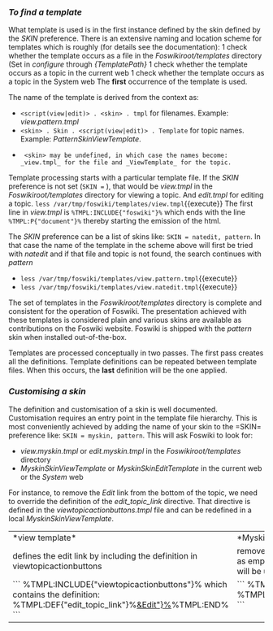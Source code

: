 ### _To find a template_ 
What template is used is in the first instance defined by the skin defined by the _SKIN_ preference.
There is an extensive naming and location scheme for templates which is roughly (for details see the documentation): 
1   check whether the template occurs as a file in the _Foswikiroot/templates_ directory (Set in _configure_ through _{TemplatePath}_ 
1   check whether the template occurs as a topic in the current web 
1   check whether the template occurs as a topic in the System web 
The __first__ occurrence of the template is used. 

The name of the template is derived from the context as: 
*   `<script(view|edit)> . <skin> . tmpl` for filenames. Example: _view.pattern.tmpl_ 
*   `<skin> . Skin . <script(view|edit)> . Template` for topic names. Example: _PatternSkinViewTemplate_. 
*      <skin> may be undefined, in which case the names become: _view.tmpl_ for the file and _ViewTemplate_ for the topic. 

Template processing starts with a particular template file.
If the _SKIN_ preference is not set (`SKIN =` ), that would be _view.tmpl_ in the _Foswikiroot/templates_ directory for viewing a topic.
And _edit.tmpl_ for editing a topic.
`less /var/tmp/foswiki/templates/view.tmpl`{{execute}}
The first line in _view.tmpl_ is  `%TMPL:INCLUDE{"foswiki"}%` which ends with the line `%TMPL:P{"document"}%`
thereby starting the emission of the html.

The _SKIN_ preference can be a list of skins like: `SKIN = natedit, pattern`.
In that case the name of the template in the scheme above will first be tried with _natedit_ and if that file and topic is not found,
the search continues with _pattern_
*   `less /var/tmp/foswiki/templates/view.pattern.tmpl`{{execute}}
*   `less /var/tmp/foswiki/templates/view.natedit.tmpl`{{execute}}

The set of templates in the _Foswikiroot/templates_ directory is complete and consistent for the operation of Foswiki.
The presentation achieved with these templates is considered plain and various skins are available as contributions on the Foswiki website.
Foswiki is shipped with the _pattern_ skin when installed out-of-the-box.

Templates are processed conceptually in two passes.  The first pass creates all the definitions.
Template definitions can be repeated between template files. When this occurs, the __last__ definition will be the one applied.

### _Customising a skin_
The definition and customisation of a skin is well documented. Customisation requires an entry point in the template file hierarchy. This is most conveniently achieved by adding the name of your skin to the =SKIN= preference like: <code>SKIN = myskin, pattern</code>. This will ask Foswiki to look for:
*   _view.myskin.tmpl_ or _edit.myskin.tmpl_ in the _Foswikiroot/templates_ directory
*   _MyskinSkinViewTemplate_ or _MyskinSkinEditTemplate_ in the current web or the _System_ web

For instance, to remove the _Edit_ link from the bottom of the topic, we need to override the definition of the _edit_topic_link_ directive.
That directive is defined in the _viewtopicactionbuttons.tmpl_ file and can be redefined in a local _MyskinSkinViewTemplate_.
<table>
<col width="50%"><col width="50%">
<tr><td> *view template* </td><td> *MyskinSkinViewTemplate* </td></tr>
<tr><td> defines the edit link by including the definition in viewtopicactionbuttons </td><td>removes the edit link by defining the definition as empty. Since this is the *last* definition, it will be used in the expansion of the directive.</td></tr>
<tr valign="top"><td>
```
%TMPL:INCLUDE{"viewtopicactionbuttons"}%
</verbatim>which contains the definition:<verbatim>
%TMPL:DEF{"edit_topic_link"}%<span class="foswikiRequiresChangePermission"><a href='%SCRIPTURL{"edit"}%/%BASEWEB%/%BASETOPIC%?t=%GMTIME{"$epoch"}%%TMPL:P{"url_param_editaction"}%%IF{"context TinyMCEPluginEnabled" then="" else=";nowysiwyg=1"}%' rel='nofollow' %MAKETEXT{"title='Edit this topic text' accesskey='e'>&Edit"}%</a></span>%TMPL:END%
```

</td><td>
```
%TMPL:INCLUDE{"view"}% 
%TMPL:DEF{"edit_topic_link"}%%TMPL:END% 
```
</td></tr>
</table>